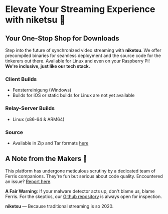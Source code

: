 # Elevate Your Streaming Experience with niketsu 🚀

## Your One-Stop Shop for Downloads

Step into the future of synchronized video streaming with **niketsu**. 
We offer precompiled binaries for seamless deployment and the source code for the tinkerers out there.
Available for Linux and even on your Raspberry Pi! **We're inclusive, just like our tech stack.**

### Client Builds
- Fensterreinigung (Windows)
- Builds for iOS or static builds for Linux are not yet available

### Relay-Server Builds
- Linux (x86-64 & ARM64)

### Source
- Available in Zip and Tar formats [here](https://github.com/sevenautumns/niketsu/releases)

## A Note from the Makers 📝

This platform has undergone meticulous scrutiny by a dedicated team of Ferris companions.
They're fun but serious about code quality.
Encountered an issue? [Report here](https://github.com/sevenautumns/niketsu/issues). 

**A Fair Warning**: If your malware detector acts up, don't blame us, blame Ferris. For the skeptics, our [Github repository](https://github.com/sevenautumns/niketsu) is always open for inspection.

**niketsu** — Because traditional streaming is so 2020.
